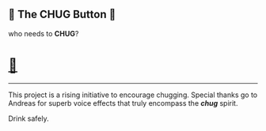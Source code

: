 ## 🍺 The CHUG Button 🍺

who needs to **CHUG**?

# [🍺](https://simaneta.github.io/chug-button/)

---

This project is a rising initiative to encourage chugging. Special thanks go to Andreas for superb voice effects that truly encompass the ***chug*** spirit.

Drink safely.
